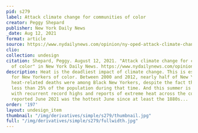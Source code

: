 ```yaml
---
pid: s279
label: Attack climate change for communities of color
creator: Peggy Shepard
publisher: New York Daily News
_date: Aug 12, 2021
format: article
source: https://www.nydailynews.com/opinion/ny-oped-attack-climate-change-for-communities-of-color-20210812-mw6y2sdrxzcr7i3tu26qnlin5q-story.html
clio:
collection: undesign
citation: Shepard, Peggy. August 12, 2021. "Attack climate change for communities
  of color" in New York Daily News. https://www.nydailynews.com/opinion/ny-oped-attack-climate-change-for-communities-of-color-20210812-mw6y2sdrxzcr7i3tu26qnlin5q-story.html
description: Heat is the deadliest impact of climate change. This is especially true
  for New Yorkers of color. Between 2000 and 2012, nearly half of New York City’s
  heat-related deaths were among Black New Yorkers, despite the fact that they comprised
  less than 25% of the population during that time. And this summer is no exception,
  with recurrent record highs and reports of extreme heat across the country. NASA
  reported June 2021 was the hottest June since at least the 1880s...
order: '197'
layout: undesign_item
thumbnail: "/img/derivatives/simple/s279/thumbnail.jpg"
full: "/img/derivatives/simple/s279/fullwidth.jpg"
---
```

